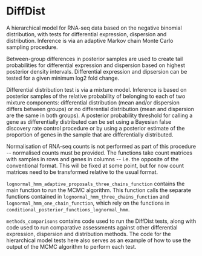 # DiffDist
A hierarchical model for RNA-seq data based on the negative binomial distribution, with tests for differential expression, dispersion and distribution. Inference is via an adaptive Markov chain Monte Carlo sampling procedure.

Between-group differences in posterior samples are used to create tail probabilities for differential expression and dispersion based on highest posterior density intervals. Differential expression and dipsersion can be tested for a given minimum log2 fold change.

Differential distribution test is via a mixture model. Inference is based on posterior samples of the relative probability of belonging to each of two mixture components: differential distribution (mean and/or dispersion differs between groups) or no differential distribution (mean and dispersion are the same in both groups). A posterior probability threshold for calling a gene as differentially distributed can be set using a Bayesian false discovery rate control procedure or by using a posterior estimate of the proportion of genes in the sample that are differentially distributed.

Normalisation of RNA-seq counts is not performed as part of this procedure -- normalised counts must be provided. The functions take count matrices with samples in rows and genes in columns -- i.e. the opposite of the conventional format. This will be fixed at some point, but for now count matrices need to be transformed relative to the usual format.

`lognormal_hmm_adaptive_proposals_three_chains_function` contains the main function to run the MCMC algorithm. This function calls the separate functions contained in `lognormal_hmm_three_chains_function` and `lognormal_hmm_one_chain_function`, which rely on the functions in `conditional_posterior_functions_lognormal_hmm`.

`methods_comparisons` contains code used to run the DiffDist tests, along with code used to run comparative assessments against other differential expression, dispersion and distribution methods. The code for the hierarchical model tests here also serves as an example of how to use the output of the MCMC algorithm to perform each test.
